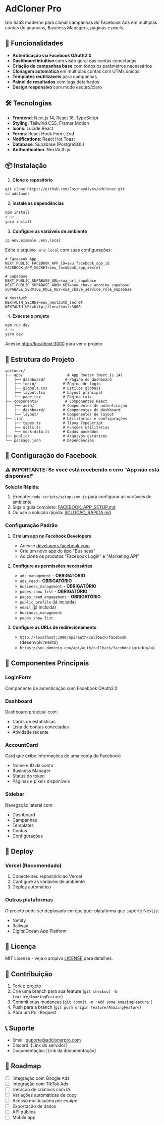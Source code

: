 # AdCloner Pro

Um SaaS moderno para clonar campanhas do Facebook Ads em múltiplas contas de anúncios, Business Managers, páginas e pixels.

## 🚀 Funcionalidades

- **Autenticação via Facebook OAuth2.0**
- **Dashboard intuitivo** com visão geral das contas conectadas
- **Criação de campanhas base** com todos os parâmetros necessários
- **Clonagem automática** em múltiplas contas com UTMs únicos
- **Templates reutilizáveis** para campanhas
- **Painel de resultados** com logs detalhados
- **Design responsivo** com modo escuro/claro

## 🛠️ Tecnologias

- **Frontend**: Next.js 14, React 18, TypeScript
- **Styling**: Tailwind CSS, Framer Motion
- **Icons**: Lucide React
- **Forms**: React Hook Form, Zod
- **Notifications**: React Hot Toast
- **Database**: Supabase (PostgreSQL)
- **Authentication**: NextAuth.js

## 📦 Instalação

1. **Clone o repositório**
```bash
git clone https://github.com/JosineyAlves/adcloner.git
cd adcloner
```

2. **Instale as dependências**
```bash
npm install
# ou
yarn install
```

3. **Configure as variáveis de ambiente**
```bash
cp env.example .env.local
```

Edite o arquivo `.env.local` com suas configurações:
```env
# Facebook App
NEXT_PUBLIC_FACEBOOK_APP_ID=seu_facebook_app_id
FACEBOOK_APP_SECRET=seu_facebook_app_secret

# Supabase
NEXT_PUBLIC_SUPABASE_URL=sua_url_supabase
NEXT_PUBLIC_SUPABASE_ANON_KEY=sua_chave_anonima_supabase
SUPABASE_SERVICE_ROLE_KEY=sua_chave_service_role_supabase

# NextAuth
NEXTAUTH_SECRET=seu_nextauth_secret
NEXTAUTH_URL=http://localhost:3000
```

4. **Execute o projeto**
```bash
npm run dev
# ou
yarn dev
```

Acesse [http://localhost:3000](http://localhost:3000) para ver o projeto.

## 📁 Estrutura do Projeto

```
adcloner/
├── app/                    # App Router (Next.js 14)
│   ├── dashboard/         # Página do dashboard
│   ├── login/            # Página de login
│   ├── globals.css       # Estilos globais
│   ├── layout.tsx        # Layout principal
│   └── page.tsx          # Página raiz
├── components/            # Componentes React
│   ├── auth/             # Componentes de autenticação
│   ├── dashboard/        # Componentes do dashboard
│   └── layout/           # Componentes de layout
├── lib/                  # Utilitários e configurações
│   ├── types.ts          # Tipos TypeScript
│   ├── utils.ts          # Funções utilitárias
│   └── mock-data.ts      # Dados mockados
├── public/               # Arquivos estáticos
└── package.json          # Dependências
```

## 🔧 Configuração do Facebook

### ⚠️ IMPORTANTE: Se você está recebendo o erro "App não está disponível"

**Solução Rápida:**
1. Execute: `node scripts/setup-env.js` para configurar as variáveis de ambiente
2. Siga o guia completo: [FACEBOOK_APP_SETUP.md](./FACEBOOK_APP_SETUP.md)
3. Ou use a solução rápida: [SOLUCAO_RAPIDA.md](./SOLUCAO_RAPIDA.md)

### Configuração Padrão

1. **Crie um app no Facebook Developers**
   - Acesse [developers.facebook.com](https://developers.facebook.com)
   - Crie um novo app do tipo "Business"
   - Adicione os produtos "Facebook Login" e "Marketing API"

2. **Configure as permissões necessárias**
   - `ads_management` - **OBRIGATÓRIO**
   - `ads_read` - **OBRIGATÓRIO**
   - `business_management` - **OBRIGATÓRIO**
   - `pages_show_list` - **OBRIGATÓRIO**
   - `pages_read_engagement` - **OBRIGATÓRIO**
   - `public_profile` (já incluída)
   - `email` (já incluída)
   - `business_management`
   - `pages_show_list`

3. **Configure as URLs de redirecionamento**
   - `http://localhost:3000/api/auth/callback/facebook` (desenvolvimento)
   - `https://seu-dominio.com/api/auth/callback/facebook` (produção)

## 🎨 Componentes Principais

### LoginForm
Componente de autenticação com Facebook OAuth2.0

### Dashboard
Dashboard principal com:
- Cards de estatísticas
- Lista de contas conectadas
- Atividade recente

### AccountCard
Card que exibe informações de uma conta do Facebook:
- Nome e ID da conta
- Business Manager
- Status do token
- Páginas e pixels disponíveis

### Sidebar
Navegação lateral com:
- Dashboard
- Campanhas
- Templates
- Contas
- Configurações

## 🚀 Deploy

### Vercel (Recomendado)
1. Conecte seu repositório ao Vercel
2. Configure as variáveis de ambiente
3. Deploy automático

### Outras plataformas
O projeto pode ser deployado em qualquer plataforma que suporte Next.js:
- Netlify
- Railway
- DigitalOcean App Platform

## 📝 Licença

MIT License - veja o arquivo [LICENSE](LICENSE) para detalhes.

## 🤝 Contribuição

1. Fork o projeto
2. Crie uma branch para sua feature (`git checkout -b feature/AmazingFeature`)
3. Commit suas mudanças (`git commit -m 'Add some AmazingFeature'`)
4. Push para a branch (`git push origin feature/AmazingFeature`)
5. Abra um Pull Request

## 📞 Suporte

- Email: suporte@adclonerpro.com
- Discord: [Link do servidor]
- Documentação: [Link da documentação]

## 🔮 Roadmap

- [ ] Integração com Google Ads
- [ ] Integração com TikTok Ads
- [ ] Geração de criativos com IA
- [ ] Variações automáticas de copy
- [ ] Acesso multiusuário por equipe
- [ ] Exportação de dados
- [ ] API pública
- [ ] Mobile app
